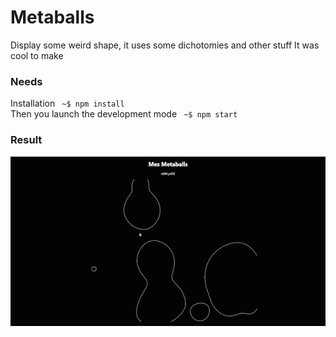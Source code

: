 <h1>Metaballs</h1>

Display some weird shape, it uses some dichotomies and other stuff
It was cool to make

<h3>Needs</h3>

Installation
<code> ~$ npm install </code><br/>
Then you launch the development mode
<code> ~$ npm start</code><br/>

<h3>Result</h3>

![My Image](documentation/test.gif)